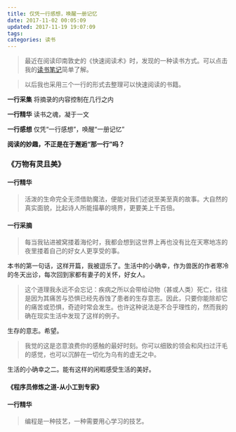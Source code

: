 ```yaml
---
title: 仅凭一行感想，唤醒一册记忆
date: 2017-11-02 00:05:09
updated: 2017-11-19 19:07:09
tags:
categories: 读书
---
```


>最近在阅读印南敦史的《快速阅读术》时，发现的一种读书方式。可以点击我的[读书笔记](/2017/book-kuaisuyuedushu)简单了解。

>以后我也采用三个一行的形式去整理可以快速阅读的书籍。

**一行采集** 将摘录的内容控制在几行之内

**一行精华** 读书之魂，凝于一文

**一行感想** 仅凭“一行感想”，唤醒“一册记忆”

**阅读的妙趣，不正是在于邂逅“那一行”吗？**

### 《万物有灵且美》

#### 一行精华
> 活泼的生命完全无须借助魔法，便能对我们述说至美至真的故事。大自然的真实面貌，比起诗人所能描摹的境界，更要美上千百倍。

#### 一行采摘

> 每当我钻进被窝搂着海伦时，我都会想到这世界上再也没有比在天寒地冻的夜里搂着自己的好女人更享受的事。

本书的第一句话，这样开篇，我被逗乐了。生活中的小确幸，作为兽医的作者寒冷的冬天出诊，每次回到家都有妻子的关怀，好女人。

> 这个道理我永远不会忘记：疾病之所以会带给动物（甚或人类）死亡，往往是因为其痛苦与恐惧已经先吞蚀了患者的生存意志。因此，只要你能除却它的痛苦或恐惧，奇迹时常会发生。也许这种说法是不合乎理性的，然而我的确在现实生活中发现了这样的例子。

生存的意志。希望。

> 我觉的这是恣意浪费你的感触的最好时刻。你可以细致的领会和风扫过汗毛的感觉，也可以沉醉在一切化为乌有的虚无之中。

生活的小确幸之二。能有这样的闲暇感受生活的美好。


#### 《程序员修炼之道-从小工到专家》

#### 一行精华

> 编程是一种技艺，一种需要用心学习的技艺。 



